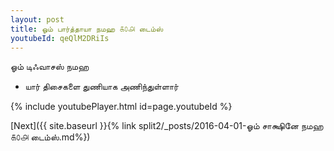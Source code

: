 ```yaml
---
layout: post
title: ஓம் பார்த்தாயா நமஹ ௧௦௮ டைம்ஸ்
youtubeId: qeQlM2DRiIs
---
```

 
 
 ஓம் டிஃவாசஸ் நமஹ  
 
 -  யார் திசைகளை துணியாக அணிந்துள்ளார் 
 
  
 
  
 
 
 
 
 
 


{% include youtubePlayer.html id=page.youtubeId %}
 
[Next]({{ site.baseurl }}{% link  split2/_posts/2016-04-01-ஓம் சாக்ஷினே நமஹ ௧௦௮ டைம்ஸ்.md%})
 
